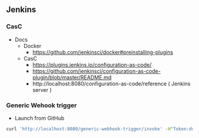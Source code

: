 
## Jenkins

### CasC

- Docs
  - Docker
    - https://github.com/jenkinsci/docker#preinstalling-plugins
  - CasC
    - https://plugins.jenkins.io/configuration-as-code/
    - https://github.com/jenkinsci/configuration-as-code-plugin/blob/master/README.md
    - http://localhost:8080/configuration-as-code/reference ( Jenkins server )


### Generic Wehook trigger

- Launch from GitHub

```bash
curl 'http://localhost:8080/generic-webhook-trigger/invoke' -H"Token:dummy" -H"User-Agent:GitHub-Hookshot/b1f85d8" -H"Content-type:application/json" -XPOST -d @example/github/payload.json
```

